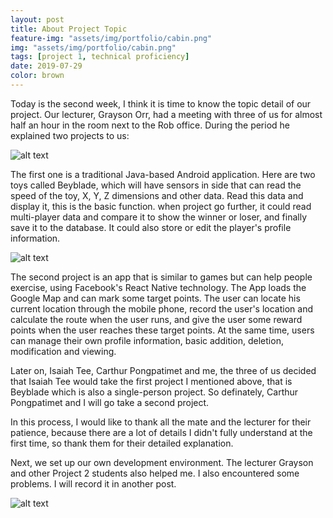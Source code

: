 ```yaml
---
layout: post
title: About Project Topic
feature-img: "assets/img/portfolio/cabin.png"
img: "assets/img/portfolio/cabin.png"
tags: [project 1, technical proficiency]
date: 2019-07-29
color: brown
---
```


Today is the second week, I think it is time to know the topic detail of our project. Our lecturer, Grayson Orr, had a meeting with three of us for almost half an hour in the room next to the Rob office. 
During the period he explained two projects to us:

![alt text](https://github.com/aemooooon/app/blob/master/assets/img/p/011.png?raw=true "Beyblade Project")

The first one is a traditional Java-based Android application. Here are two toys called Beyblade, which will have sensors in side that can read the speed of the toy, X, Y, Z dimensions and other data. 
Read this data and display it, this is the basic function. 
when project go further, it could read multi-player data and compare it to show the winner or loser, and finally save it to the database. It could also store or edit the player's profile information.

![alt text](https://github.com/aemooooon/app/blob/master/assets/img/p/010.png?raw=true "Second Project")

The second project is an app that is similar to games but can help people exercise, using Facebook's React Native technology. 
The App loads the Google Map and can mark some target points. The user can locate his current location through the mobile phone, record the user's location and calculate the route when the user runs, and give the user some reward points when the user reaches these target points. At the same time, users can manage their own profile information, basic addition, deletion, modification and viewing.


Later on, Isaiah Tee, Carthur Pongpatimet and me, the three of us decided that Isaiah Tee would take the first project I mentioned above, that is Beyblade which is also a single-person project. 
So definately, Carthur Pongpatimet and I will go take a second project. 

In this process, I would like to thank all the mate and the lecturer for their patience, because there are a lot of details I didn't fully understand at the first time, so thank them for their detailed explanation.


Next, we set up our own development environment. The lecturer Grayson and other Project 2 students also helped me. I also encountered some problems. I will record it in another post.

![alt text](https://github.com/aemooooon/app/blob/master/assets/img/p/013.png?raw=true "Second Project")